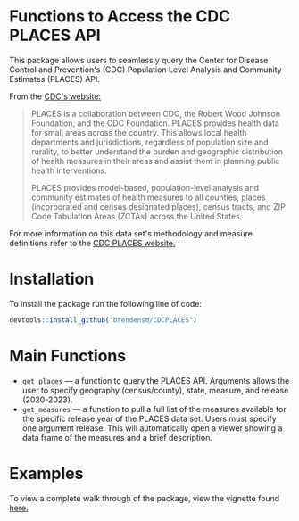 # Functions to Access the CDC PLACES API

This package allows users to seamlessly query the Center for Disease Control and Prevention's (CDC) Population Level Analysis and Community Estimates (PLACES) API.

From the [CDC's website:](https://www.cdc.gov/places/index.html) 
>PLACES is a collaboration between CDC, the Robert Wood Johnson Foundation, and the CDC Foundation. PLACES provides health data for small areas across the country. This allows local health departments and jurisdictions, regardless of population size and rurality, to better understand the burden and geographic distribution of health measures in their areas and assist them in planning public health interventions.
>
>PLACES provides model-based, population-level analysis and community estimates of health measures to all counties, places (incorporated and census designated places), census tracts, and ZIP Code Tabulation Areas (ZCTAs) across the United States.

For more information on this data set's methodology and measure definitions refer to the [CDC PLACES website.](https://www.cdc.gov/places/about/index.html) 

# Installation

To install the package run the following line of code:

``` r
devtools::install_github("brendensm/CDCPLACES")
```

# Main Functions

-   `get_places` &mdash; a function to query the PLACES API. Arguments allows the user to specify geography (census/county), state, measure, and release (2020-2023).
-   `get_measures` &mdash; a function to pull a full list of the measures available for the specific release year of the PLACES data set. Users must specify one argument release. This will automatically open a viewer showing a data frame of the measures and a brief description.

# Examples

To view a complete walk through of the package, view the vignette found [here.](https://brendenmsmith.com/posts/introducing%20the%20places%20package/)
